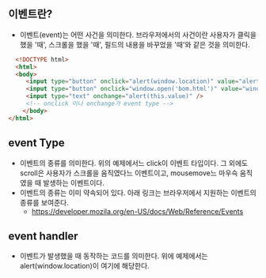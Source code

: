 ## 이벤트란?
- 이벤트(event)는 어떤 사건을 의미한다. 브라우저에서의 사건이란 사용자가 클릭을 했을 '때', 스크롤을 했을 '때', 필드의 내용을 바꾸었을 '때'와 같은 것을 의미한다.

```html
  <!DOCTYPE html>
  <html>
  <body>
     <input type="button" onclick="alert(window.location)" value="alert(window.location)" />
     <input type="button" onclick="window.open('bom.html')" value="window.open('bom.html')" />
     <input type="text" onchange="alert(this.value)" />
     <!-- onclick 이나 onchange가 event type -->
    </body>
</html>
```
## event Type
- 이벤트의 종류를 의미한다. 위의 예제에서느 click이 이벤트 타입이다. 그 외에도 scroll은 사용자가 스크롤을 움직였다느 이벤트이고, mousemove느 마우슥 움직였을 때 발생하는 이벤트이다.
- 이벤트의 종류는 이미 약속되어 있다. 아래 링크는 브라우저에서 지원하는 이벤트의 종류를 보여준다.
  - https://developer.mozila.org/en-US/docs/Web/Reference/Events

## event handler
- 이벤트가 발생했을 때 동작하는 코드를 의미한다. 위에 예제에서는 alert(window.location)이 여기에 해당한다.

